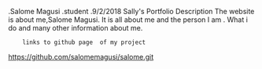 .Salome Magusi
.student
.9/2/2018
              Sally's Portfolio
Description
The website is about me,Salome Magusi.
It is all about me and the person I am .
What i do and many other information about me.       

        links to github page  of my project

https://github.com/salomemagusi/salome.git   
